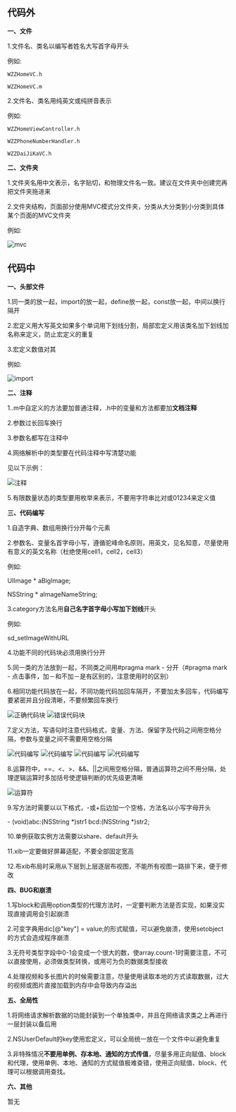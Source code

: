 代码外
---------------------

**一、文件**

1.文件名、类名以编写者姓名大写首字母开头

例如:

`WZZHomeVC.h`

`WZZHomeVC.m`

2.文件名、类名用纯英文或纯拼音表示

例如:

`WZZHomeViewController.h`

`WZZPhoneNumberHandler.h`

`WZZDaiJiKaVC.h`

**二、文件夹**

1.文件夹名用中文表示，名字贴切，和物理文件名一致。建议在文件夹中创建完再把文件夹拖进来

2.文件夹结构，页面部分使用MVC模式分文件夹，分类从大分类到小分类到具体某个页面的MVC文件夹

例如:

![mvc](https://github.com/13731160065/Tips/raw/master/images/代码规范/mvc.png)

代码中
---------------------

**一、头部文件**

1.同一类的放一起，import的放一起，define放一起，const放一起，中间以换行隔开

2.宏定义用大写英文如果多个单词用下划线分割，局部宏定义用该类名加下划线加名称来定义，防止宏定义的重复

3.宏定义数值对其

例如:

![import](https://github.com/13731160065/Tips/raw/master/images/代码规范/import.png)

**二、注释**

1..m中自定义的方法要加普通注释，.h中的变量和方法都要加**文档注释**

2.参数过长回车换行

3.参数名都写在注释中
			 
4.网络解析中的类型要在代码注释中写清楚功能

见以下示例：

![注释](https://github.com/13731160065/Tips/raw/master/images/代码规范/zhushi.png)

5.有限数量状态的类型要用枚举来表示，不要用字符串比对或01234来定义值

**三、代码编写**

1.自造字典、数组用换行分开每个元素

2.参数名、变量名首字母小写，遵循驼峰命名原则，用英文，见名知意，尽量使用有意义的英文名称（杜绝使用cell1，cell2，cell3）

例如:
 
UIImage * aBigImage;

NSString * aImageNameString;

3.category方法名用**自己名字首字母小写加下划线**开头

例如:

sd_setImageWithURL

4.功能不同的代码块必须用换行分开

5.同一类的方法放到一起，不同类之间用#pragma mark - 分开（#pragma mark - 点击事件，加－和不加－是有区别的，注意使用时的区别）

6.相同功能代码放在一起，不同功能代码加回车隔开，不要加太多回车，代码编写要紧密并且分段清晰，不要频繁回车换行

![正确代码块](https://github.com/13731160065/Tips/raw/master/images/代码规范/codeblockyes.png)
![错误代码块](https://github.com/13731160065/Tips/raw/master/images/代码规范/codeblockno.png)

7.定义方法，写语句时注意代码格式，变量、方法、保留字及代码之间用空格分隔，参数与变量之间不需要用空格分隔

![代码编写](https://github.com/13731160065/Tips/raw/master/images/代码规范/func.png)
![代码编写](https://github.com/13731160065/Tips/raw/master/images/代码规范/if.png)
![代码编写](https://github.com/13731160065/Tips/raw/master/images/代码规范/for.png)
![代码编写](https://github.com/13731160065/Tips/raw/master/images/代码规范/while.png)

8.运算符中，==、<、>、&&、||之间用空格分隔，普通运算符之间不用分隔，处理逻辑运算时多加括号使逻辑判断的优先级更清晰

![运算符](https://github.com/13731160065/Tips/raw/master/images/代码规范/opop.png)

9.写方法时需要以以下格式，-或+后边加一个空格，方法名以小写字母开头

\- (void)abc:(NSString *)str1 bcd:(NSString *)str2;

10.单例获取实例方法需要以share、default开头

11.xib一定要做好屏幕适配，不要全部固定宽高

12.布xib布局时采用从下层到上层逐层布视图，不能所有视图一路排下来，便于修改

**四、BUG和崩溃**

1.写block和调用option类型的代理方法时，一定要判断方法是否实现，如果没实现直接调用会引起崩溃

2.可变字典用dic[@"key"] = value;的形式赋值，可以避免崩溃，使用setobject的方式会造成程序崩溃

3.无符号类型字段中0-1会变成一个很大的数，使array.count-1时需要注意，不可以直接使用，必须做类型转换，或用可为负的数据类型接收

4.处理视频和多长图片的时候需要注意，尽量使用读取本地的方式读取数据，过大的视频或图片直接加载到内存中会导致内存溢出

**五、全局性**

1.将网络请求解析数据的功能封装到一个单独类中，并且在网络请求类之上再进行一层封装以备后用

2.NSUserDefault的key使用宏定义，可以全局统一放在一个文件中以避免重复

3.非特殊情况**不要用单例、存本地、通知的方式传值**，尽量多用正向赋值、block和代理，使用单例、本地、通知的方式赋值极难查错，使用正向赋值、block、代理可以根据调用查找。

**六、其他**

暂无
